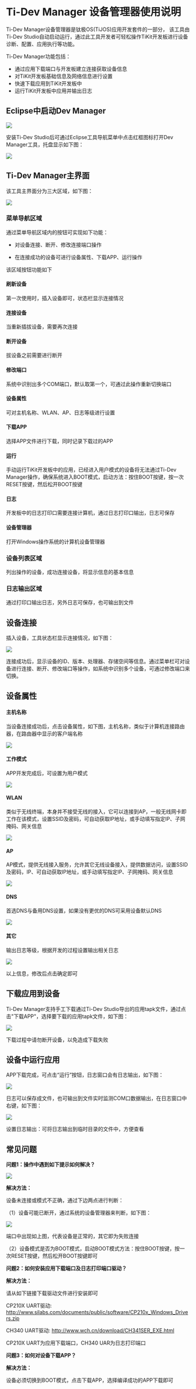# Ti-Dev Manager 设备管理器使用说明

Ti-Dev Manager设备管理器是钛极OS(TiJOS)应用开发套件的一部分， 该工具由Ti-Dev Studio自动启动运行，通过此工具开发者可轻松操作TiKit开发板进行设备诊断、配置、应用执行等功能。

Ti-Dev Manager功能包括：

- 通过应用下载端口与开发板建立连接获取设备信息
- 对TiKit开发板基础信息及网络信息进行设置
- 快速下载应用到TiKit开发板中
- 运行TiKit开发板中应用并输出日志


## Eclipse中启动Dev Manager

![](.\img\vstools.png)

安装Ti-Dev Studio后可通过Eclipse工具导航菜单中点击红框图标打开Dev Manager工具，托盘显示如下图：

![](.\img\MgrTryicon.png)

## Ti-Dev Manager主界面

该工具主界面分为三大区域，如下图：

![](.\img\toolmain.png)

### 菜单导航区域

通过菜单导航区域内的按钮可实现如下功能：

- 对设备连接、断开、修改连接端口操作

- 在连接成功的设备可进行设备属性、下载APP、运行操作

该区域按钮功能如下

#### 刷新设备

第一次使用时，插入设备即可，状态栏显示连接情况

#### 连接设备

当重新插拔设备，需要再次连接

#### 断开设备

拔设备之前需要进行断开

#### 修改端口

系统中识别出多个COM端口，默认取第一个，可通过此操作重新切换端口

#### 设备属性

可对主机名称、WLAN、AP、日志等级进行设置

#### 下载APP

选择APP文件进行下载，同时记录下载过的APP

#### 运行

手动运行TiKit开发板中的应用，已经进入用户模式的设备将无法通过Ti-Dev Manager操作，确保系统进入BOOT模式，启动方法：按住BOOT按键，按一次RESET按键，然后松开BOOT按键

#### 日志

开发板中的日志打印口需要连接计算机，通过日志打印口输出，日志可保存

#### 设备管理器

打开Windows操作系统的计算机设备管理器

### 设备列表区域

列出操作的设备，成功连接设备，将显示信息的基本信息

### 日志输出区域

通过打印口输出日志，另外日志可保存，也可输出到文件

## 设备连接

插入设备，工具状态栏显示连接情况，如下图：

![](.\img\DevInfo.png)

连接成功后，显示设备的ID、版本、处理器、存储空间等信息。通过菜单栏可对设备进行连接、断开、修改端口等操作，如系统中识别多个设备，可通过修改端口来切换。

## 设备属性

#### 主机名称

当设备连接成功后，点击设备属性，如下图，主机名称，类似于计算机连接路由器，在路由器中显示的客户端名称

![](.\img\netinfo.png)

#### 工作模式

APP开发完成后，可设置为用户模式

![](.\img\netinfoUserApp.png)

#### WLAN

类似于无线终端，本身并不接受无线的接入，它可以连接到AP，一般无线网卡即工作在该模式，设置SSID及密码，可自动获取IP地址，或手动填写指定IP、子网掩码、网关信息

![](.\img\netinfo2.png)

#### AP

AP模式，提供无线接入服务，允许其它无线设备接入，提供数据访问，设置SSID及密码，IP、可自动获取IP地址，或手动填写指定IP、子网掩码、网关信息

![](.\img\netinfo3.png)

#### DNS

首选DNS与备用DNS设置，如果没有更优的DNS可采用设备默认DNS

![](.\img\netinfo4.png)

#### 其它

输出日志等级，根据开发的过程设置输出相关日志

![](.\img\netinfo5.png)

以上信息，修改后点击确定即可

## 下载应用到设备

Ti-Dev Manager支持手工下载通过Ti-Dev Studio导出的应用tapk文件，通过点击"下载APP"，选择要下载的应用tapk文件，如下图：

![](.\img\appdown.png)

下载过程中请勿断开设备，以免造成下载失败

## 设备中运行应用

APP下载完成，可点击“运行”按钮，日志窗口会有日志输出，如下图：

![](.\img\logs.png)

日志可以保存成文件，也可输出到文件实时监测COM口数据输出，在日志窗口中右键，如下图：

![](.\img\logsmenue.png)

设置日志输出：可将日志输出到临时目录的文件中，方便查看

## 常见问题

**问题1：操作中遇到如下提示如何解决？**

![](.\img\comerror.png)

**解决方法：**

设备未连接或模式不正确，通过下边两点进行判断：

（1）设备可能已断开，通过系统的设备管理器来判断，如下图：

![](.\img\devmgrinfo.png)

端口中出现如上图，代表设备是正常的，其它即为失败连接

（2）设备模式是否为BOOT模式，启动BOOT模式方法：按住BOOT按键，按一次RESET按键，然后松开BOOT按键即可

**问题2：如何安装应用下载端口及日志打印端口驱动？**

**解决方法：**

请从如下链接下载驱动文件进行安装即可

CP210X UART驱动: <http://www.silabs.com/documents/public/software/CP210x_Windows_Drivers.zip>

CH340 UART驱动: <http://www.wch.cn/download/CH341SER_EXE.html>

CP210X UART为应用下载端口，CH340 UAR为日志打印端口

**问题3：如何对设备下载APP？**

**解决方法：**

设备必须切换到BOOT模式，点击下载APP，选择编译成功的APP下载即可



